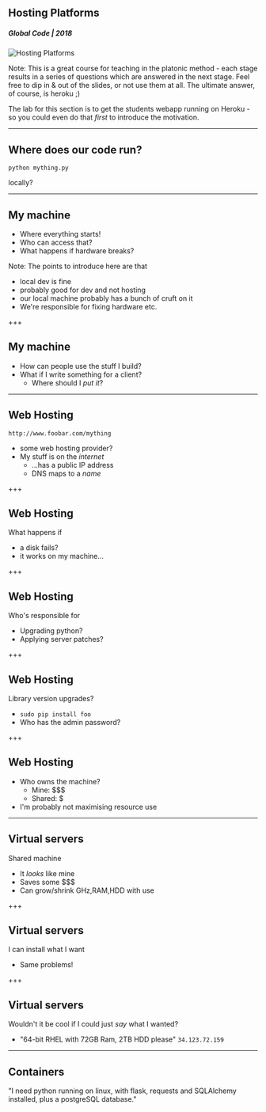 ## Hosting Platforms
##### Global Code | 2018
![Hosting Platforms](/assets/img/heroku-733x258.png)

Note:
This is a great course for teaching in the platonic method - 
each stage results in a series of questions which are answered
in the next stage. Feel free to dip in & out of the slides, or
not use them at all. The ultimate answer, of course, is heroku ;)

The lab for this section is to get the students webapp running on
Heroku - so you could even do that *first* to introduce the motivation.

---
## Where does our code run?
```python mything.py```

locally?

---
## My machine
* Where everything starts!
* Who can access that?
* What happens if hardware breaks?

Note:
The points to introduce here are that
* local dev is fine
* probably good for dev and not hosting
* our local machine probably has a bunch of cruft on it
* We're responsible for fixing hardware etc.

+++
## My machine
* How can people use the stuff I build?
* What if I write something for a client?
  * Where should I *put it*?

---
## Web Hosting
```http://www.foobar.com/mything```
* some web hosting provider?
* My stuff is on the *internet*
  * ...has a public IP address
  * DNS maps to a *name*

+++
## Web Hosting
What happens if
* a disk fails?
* it works on my machine...

+++
## Web Hosting
Who's responsible for
* Upgrading python?
* Applying server patches?

+++
## Web Hosting
Library version upgrades?
* `sudo pip install foo`
* Who has the admin password?

+++
## Web Hosting
* Who owns the machine?
  * Mine: $$$
  * Shared: $
* I'm probably not maximising resource use

---
## Virtual servers
Shared machine
* It *looks* like mine
* Saves some $$$
* Can grow/shrink GHz,RAM,HDD with use

+++
## Virtual servers
I can install what I want
* Same problems!

+++
## Virtual servers
Wouldn't it be cool if I could just *say* what I wanted?
* "64-bit RHEL with 72GB Ram, 2TB HDD please"
```34.123.72.159```

---
## Containers
"I need python running on linux, with flask, requests and SQLAlchemy installed,
plus a postgreSQL database."


